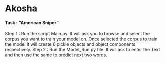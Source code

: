 # Akosha
#### Task : “American Sniper”

Step 1 :
  Run the script Main.py.
  It will ask you to browse and select the corpus you want to train your model on.
  Once selected the corpus to train the model it will create 6 pickle objects and object components respectively.
Step 2 :
  Run the Model_Run.py file.
  It will ask to enter the Text and then use the same to predict next two words.
